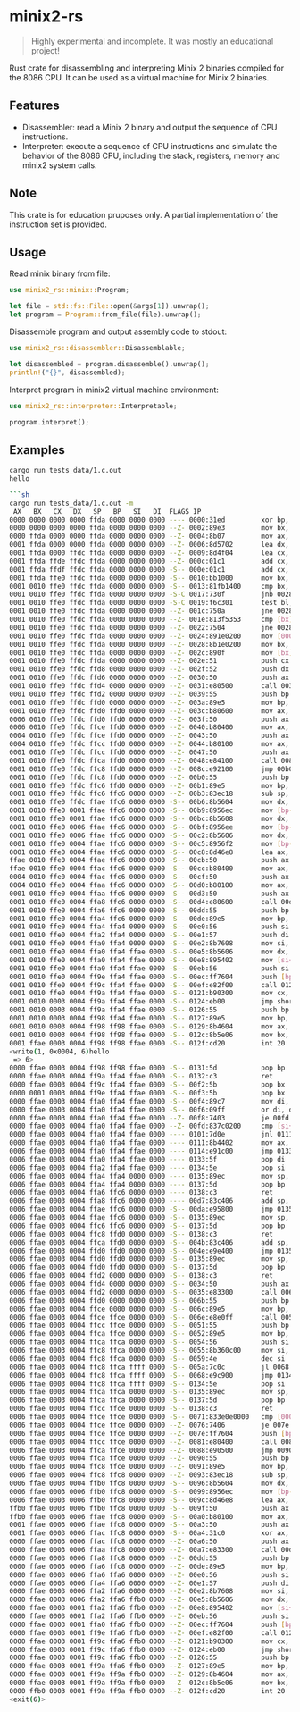 # minix2-rs

> Highly experimental and incomplete. It was mostly an educational project!

Rust crate for disassembling and interpreting Minix 2 binaries compiled for the 8086 CPU.
It can be used as a virtual machine for Minix 2 binaries.

## Features

- Disassembler: read a Minix 2 binary and output the sequence of CPU instructions.
- Interpreter: execute a sequence of CPU instructions and simulate the behavior of the 8086 CPU, including the stack, registers, memory and minix2 system calls.

## Note

This crate is for education pruposes only. A partial implementation of the instruction set is provided.

## Usage

Read minix binary from file:

```rust
use minix2_rs::minix::Program;

let file = std::fs::File::open(&args[1]).unwrap();
let program = Program::from_file(file).unwrap();
```

Disassemble program and output assembly code to stdout:

```rust
use minix2_rs::disassembler::Disassemblable;

let disassembled = program.disassemble().unwrap();
println!("{}", disassembled);
```

Interpret program in minix2 virtual machine environment:

```rust
use minix2_rs::interpreter::Interpretable;

program.interpret();
```

## Examples

````sh
cargo run tests_data/1.c.out
hello

```sh
cargo run tests_data/1.c.out -m
 AX   BX   CX   DX   SP   BP   SI   DI  FLAGS IP
0000 0000 0000 0000 ffda 0000 0000 0000 ---- 0000:31ed         xor bp, bp
0000 0000 0000 0000 ffda 0000 0000 0000 --Z- 0002:89e3         mov bx, sp
0000 ffda 0000 0000 ffda 0000 0000 0000 --Z- 0004:8b07         mov ax, [bx] ;[ffda]0001
0001 ffda 0000 0000 ffda 0000 0000 0000 --Z- 0006:8d5702       lea dx, [bx+2] ;[ffdc]ffe4
0001 ffda 0000 ffdc ffda 0000 0000 0000 --Z- 0009:8d4f04       lea cx, [bx+4] ;[ffde]0000
0001 ffda ffde ffdc ffda 0000 0000 0000 --Z- 000c:01c1         add cx, ax
0001 ffda ffdf ffdc ffda 0000 0000 0000 -S-- 000e:01c1         add cx, ax
0001 ffda ffe0 ffdc ffda 0000 0000 0000 -S-- 0010:bb1000       mov bx, 0010
0001 0010 ffe0 ffdc ffda 0000 0000 0000 -S-- 0013:81fb1400     cmp bx, 0014
0001 0010 ffe0 ffdc ffda 0000 0000 0000 -S-C 0017:730f         jnb 0028
0001 0010 ffe0 ffdc ffda 0000 0000 0000 -S-C 0019:f6c301       test bl, 1
0001 0010 ffe0 ffdc ffda 0000 0000 0000 --Z- 001c:750a         jne 0028
0001 0010 ffe0 ffdc ffda 0000 0000 0000 --Z- 001e:813f5353     cmp [bx], 5353 ;[0010]5353
0001 0010 ffe0 ffdc ffda 0000 0000 0000 --Z- 0022:7504         jne 0028
0001 0010 ffe0 ffdc ffda 0000 0000 0000 --Z- 0024:891e0200     mov [0002], bx ;[0002]0014
0001 0010 ffe0 ffdc ffda 0000 0000 0000 --Z- 0028:8b1e0200     mov bx, [0002] ;[0002]0010
0001 0010 ffe0 ffdc ffda 0000 0000 0000 --Z- 002c:890f         mov [bx], cx ;[0010]5353
0001 0010 ffe0 ffdc ffda 0000 0000 0000 --Z- 002e:51           push cx
0001 0010 ffe0 ffdc ffd8 0000 0000 0000 --Z- 002f:52           push dx
0001 0010 ffe0 ffdc ffd6 0000 0000 0000 --Z- 0030:50           push ax
0001 0010 ffe0 ffdc ffd4 0000 0000 0000 --Z- 0031:e80500       call 0039
0001 0010 ffe0 ffdc ffd2 0000 0000 0000 --Z- 0039:55           push bp
0001 0010 ffe0 ffdc ffd0 0000 0000 0000 --Z- 003a:89e5         mov bp, sp
0001 0010 ffe0 ffdc ffd0 ffd0 0000 0000 --Z- 003c:b80600       mov ax, 0006
0006 0010 ffe0 ffdc ffd0 ffd0 0000 0000 --Z- 003f:50           push ax
0006 0010 ffe0 ffdc ffce ffd0 0000 0000 --Z- 0040:b80400       mov ax, 0004
0004 0010 ffe0 ffdc ffce ffd0 0000 0000 --Z- 0043:50           push ax
0004 0010 ffe0 ffdc ffcc ffd0 0000 0000 --Z- 0044:b80100       mov ax, 0001
0001 0010 ffe0 ffdc ffcc ffd0 0000 0000 --Z- 0047:50           push ax
0001 0010 ffe0 ffdc ffca ffd0 0000 0000 --Z- 0048:e84100       call 008c
0001 0010 ffe0 ffdc ffc8 ffd0 0000 0000 --Z- 008c:e92100       jmp 00b0
0001 0010 ffe0 ffdc ffc8 ffd0 0000 0000 --Z- 00b0:55           push bp
0001 0010 ffe0 ffdc ffc6 ffd0 0000 0000 --Z- 00b1:89e5         mov bp, sp
0001 0010 ffe0 ffdc ffc6 ffc6 0000 0000 --Z- 00b3:83ec18       sub sp, 18
0001 0010 ffe0 ffdc ffae ffc6 0000 0000 -S-- 00b6:8b5604       mov dx, [bp+4] ;[ffca]0001
0001 0010 ffe0 0001 ffae ffc6 0000 0000 -S-- 00b9:8956ec       mov [bp-14], dx ;[ffb2]0000
0001 0010 ffe0 0001 ffae ffc6 0000 0000 -S-- 00bc:8b5608       mov dx, [bp+8] ;[ffce]0006
0001 0010 ffe0 0006 ffae ffc6 0000 0000 -S-- 00bf:8956ee       mov [bp-12], dx ;[ffb4]0000
0001 0010 ffe0 0006 ffae ffc6 0000 0000 -S-- 00c2:8b5606       mov dx, [bp+6] ;[ffcc]0004
0001 0010 ffe0 0004 ffae ffc6 0000 0000 -S-- 00c5:8956f2       mov [bp-e], dx ;[ffb8]0000
0001 0010 ffe0 0004 ffae ffc6 0000 0000 -S-- 00c8:8d46e8       lea ax, [bp-18] ;[ffae]0000
ffae 0010 ffe0 0004 ffae ffc6 0000 0000 -S-- 00cb:50           push ax
ffae 0010 ffe0 0004 ffac ffc6 0000 0000 -S-- 00cc:b80400       mov ax, 0004
0004 0010 ffe0 0004 ffac ffc6 0000 0000 -S-- 00cf:50           push ax
0004 0010 ffe0 0004 ffaa ffc6 0000 0000 -S-- 00d0:b80100       mov ax, 0001
0001 0010 ffe0 0004 ffaa ffc6 0000 0000 -S-- 00d3:50           push ax
0001 0010 ffe0 0004 ffa8 ffc6 0000 0000 -S-- 00d4:e80600       call 00dd
0001 0010 ffe0 0004 ffa6 ffc6 0000 0000 -S-- 00dd:55           push bp
0001 0010 ffe0 0004 ffa4 ffc6 0000 0000 -S-- 00de:89e5         mov bp, sp
0001 0010 ffe0 0004 ffa4 ffa4 0000 0000 -S-- 00e0:56           push si
0001 0010 ffe0 0004 ffa2 ffa4 0000 0000 -S-- 00e1:57           push di
0001 0010 ffe0 0004 ffa0 ffa4 0000 0000 -S-- 00e2:8b7608       mov si, [bp+8] ;[ffac]ffae
0001 0010 ffe0 0004 ffa0 ffa4 ffae 0000 -S-- 00e5:8b5606       mov dx, [bp+6] ;[ffaa]0004
0001 0010 ffe0 0004 ffa0 ffa4 ffae 0000 -S-- 00e8:895402       mov [si+2], dx ;[ffb0]0000
0001 0010 ffe0 0004 ffa0 ffa4 ffae 0000 -S-- 00eb:56           push si
0001 0010 ffe0 0004 ff9e ffa4 ffae 0000 -S-- 00ec:ff7604       push [bp+4] ;[ffa8]0001
0001 0010 ffe0 0004 ff9c ffa4 ffae 0000 -S-- 00ef:e82f00       call 0121
0001 0010 ffe0 0004 ff9a ffa4 ffae 0000 -S-- 0121:b90300       mov cx, 0003
0001 0010 0003 0004 ff9a ffa4 ffae 0000 -S-- 0124:eb00         jmp short 0126
0001 0010 0003 0004 ff9a ffa4 ffae 0000 -S-- 0126:55           push bp
0001 0010 0003 0004 ff98 ffa4 ffae 0000 -S-- 0127:89e5         mov bp, sp
0001 0010 0003 0004 ff98 ff98 ffae 0000 -S-- 0129:8b4604       mov ax, [bp+4] ;[ff9c]0001
0001 0010 0003 0004 ff98 ff98 ffae 0000 -S-- 012c:8b5e06       mov bx, [bp+6] ;[ff9e]ffae
0001 ffae 0003 0004 ff98 ff98 ffae 0000 -S-- 012f:cd20         int 20
<write(1, 0x0004, 6)hello
 => 6>
0000 ffae 0003 0004 ff98 ff98 ffae 0000 -S-- 0131:5d           pop bp
0000 ffae 0003 0004 ff9a ffa4 ffae 0000 -S-- 0132:c3           ret
0000 ffae 0003 0004 ff9c ffa4 ffae 0000 -S-- 00f2:5b           pop bx
0000 0001 0003 0004 ff9e ffa4 ffae 0000 -S-- 00f3:5b           pop bx
0000 ffae 0003 0004 ffa0 ffa4 ffae 0000 -S-- 00f4:89c7         mov di, ax
0000 ffae 0003 0004 ffa0 ffa4 ffae 0000 -S-- 00f6:09ff         or di, di
0000 ffae 0003 0004 ffa0 ffa4 ffae 0000 --Z- 00f8:7403         je 00fd
0000 ffae 0003 0004 ffa0 ffa4 ffae 0000 --Z- 00fd:837c0200     cmp [si+2], 0 ;[ffb0]0006
0000 ffae 0003 0004 ffa0 ffa4 ffae 0000 ---- 0101:7d0e         jnl 0111
0000 ffae 0003 0004 ffa0 ffa4 ffae 0000 ---- 0111:8b4402       mov ax, [si+2] ;[ffb0]0006
0006 ffae 0003 0004 ffa0 ffa4 ffae 0000 ---- 0114:e91c00       jmp 0133
0006 ffae 0003 0004 ffa0 ffa4 ffae 0000 ---- 0133:5f           pop di
0006 ffae 0003 0004 ffa2 ffa4 ffae 0000 ---- 0134:5e           pop si
0006 ffae 0003 0004 ffa4 ffa4 0000 0000 ---- 0135:89ec         mov sp, bp
0006 ffae 0003 0004 ffa4 ffa4 0000 0000 ---- 0137:5d           pop bp
0006 ffae 0003 0004 ffa6 ffc6 0000 0000 ---- 0138:c3           ret
0006 ffae 0003 0004 ffa8 ffc6 0000 0000 ---- 00d7:83c406       add sp, 6
0006 ffae 0003 0004 ffae ffc6 0000 0000 -S-- 00da:e95800       jmp 0135
0006 ffae 0003 0004 ffae ffc6 0000 0000 -S-- 0135:89ec         mov sp, bp
0006 ffae 0003 0004 ffc6 ffc6 0000 0000 -S-- 0137:5d           pop bp
0006 ffae 0003 0004 ffc8 ffd0 0000 0000 -S-- 0138:c3           ret
0006 ffae 0003 0004 ffca ffd0 0000 0000 -S-- 004b:83c406       add sp, 6
0006 ffae 0003 0004 ffd0 ffd0 0000 0000 -S-- 004e:e9e400       jmp 0135
0006 ffae 0003 0004 ffd0 ffd0 0000 0000 -S-- 0135:89ec         mov sp, bp
0006 ffae 0003 0004 ffd0 ffd0 0000 0000 -S-- 0137:5d           pop bp
0006 ffae 0003 0004 ffd2 0000 0000 0000 -S-- 0138:c3           ret
0006 ffae 0003 0004 ffd4 0000 0000 0000 -S-- 0034:50           push ax
0006 ffae 0003 0004 ffd2 0000 0000 0000 -S-- 0035:e83300       call 006b
0006 ffae 0003 0004 ffd0 0000 0000 0000 -S-- 006b:55           push bp
0006 ffae 0003 0004 ffce 0000 0000 0000 -S-- 006c:89e5         mov bp, sp
0006 ffae 0003 0004 ffce ffce 0000 0000 -S-- 006e:e8e0ff       call 0051
0006 ffae 0003 0004 ffcc ffce 0000 0000 -S-- 0051:55           push bp
0006 ffae 0003 0004 ffca ffce 0000 0000 -S-- 0052:89e5         mov bp, sp
0006 ffae 0003 0004 ffca ffca 0000 0000 -S-- 0054:56           push si
0006 ffae 0003 0004 ffc8 ffca 0000 0000 -S-- 0055:8b360c00     mov si, [000c] ;[000c]0000
0006 ffae 0003 0004 ffc8 ffca 0000 0000 -S-- 0059:4e           dec si
0006 ffae 0003 0004 ffc8 ffca ffff 0000 -S-- 005a:7c0c         jl 0068
0006 ffae 0003 0004 ffc8 ffca ffff 0000 -S-- 0068:e9c900       jmp 0134
0006 ffae 0003 0004 ffc8 ffca ffff 0000 -S-- 0134:5e           pop si
0006 ffae 0003 0004 ffca ffca 0000 0000 -S-- 0135:89ec         mov sp, bp
0006 ffae 0003 0004 ffca ffca 0000 0000 -S-- 0137:5d           pop bp
0006 ffae 0003 0004 ffcc ffce 0000 0000 -S-- 0138:c3           ret
0006 ffae 0003 0004 ffce ffce 0000 0000 -S-- 0071:833e0e0000   cmp [000e], 0 ;[000e]0000
0006 ffae 0003 0004 ffce ffce 0000 0000 --Z- 0076:7406         je 007e
0006 ffae 0003 0004 ffce ffce 0000 0000 --Z- 007e:ff7604       push [bp+4] ;[ffd2]0006
0006 ffae 0003 0004 ffcc ffce 0000 0000 --Z- 0081:e80400       call 0088
0006 ffae 0003 0004 ffca ffce 0000 0000 --Z- 0088:e90500       jmp 0090
0006 ffae 0003 0004 ffca ffce 0000 0000 --Z- 0090:55           push bp
0006 ffae 0003 0004 ffc8 ffce 0000 0000 --Z- 0091:89e5         mov bp, sp
0006 ffae 0003 0004 ffc8 ffc8 0000 0000 --Z- 0093:83ec18       sub sp, 18
0006 ffae 0003 0004 ffb0 ffc8 0000 0000 -S-- 0096:8b5604       mov dx, [bp+4] ;[ffcc]0006
0006 ffae 0003 0006 ffb0 ffc8 0000 0000 -S-- 0099:8956ec       mov [bp-14], dx ;[ffb4]0006
0006 ffae 0003 0006 ffb0 ffc8 0000 0000 -S-- 009c:8d46e8       lea ax, [bp-18] ;[ffb0]0006
ffb0 ffae 0003 0006 ffb0 ffc8 0000 0000 -S-- 009f:50           push ax
ffb0 ffae 0003 0006 ffae ffc8 0000 0000 -S-- 00a0:b80100       mov ax, 0001
0001 ffae 0003 0006 ffae ffc8 0000 0000 -S-- 00a3:50           push ax
0001 ffae 0003 0006 ffac ffc8 0000 0000 -S-- 00a4:31c0         xor ax, ax
0000 ffae 0003 0006 ffac ffc8 0000 0000 --Z- 00a6:50           push ax
0000 ffae 0003 0006 ffaa ffc8 0000 0000 --Z- 00a7:e83300       call 00dd
0000 ffae 0003 0006 ffa8 ffc8 0000 0000 --Z- 00dd:55           push bp
0000 ffae 0003 0006 ffa6 ffc8 0000 0000 --Z- 00de:89e5         mov bp, sp
0000 ffae 0003 0006 ffa6 ffa6 0000 0000 --Z- 00e0:56           push si
0000 ffae 0003 0006 ffa4 ffa6 0000 0000 --Z- 00e1:57           push di
0000 ffae 0003 0006 ffa2 ffa6 0000 0000 --Z- 00e2:8b7608       mov si, [bp+8] ;[ffae]ffb0
0000 ffae 0003 0006 ffa2 ffa6 ffb0 0000 --Z- 00e5:8b5606       mov dx, [bp+6] ;[ffac]0001
0000 ffae 0003 0001 ffa2 ffa6 ffb0 0000 --Z- 00e8:895402       mov [si+2], dx ;[ffb2]0001
0000 ffae 0003 0001 ffa2 ffa6 ffb0 0000 --Z- 00eb:56           push si
0000 ffae 0003 0001 ffa0 ffa6 ffb0 0000 --Z- 00ec:ff7604       push [bp+4] ;[ffaa]0000
0000 ffae 0003 0001 ff9e ffa6 ffb0 0000 --Z- 00ef:e82f00       call 0121
0000 ffae 0003 0001 ff9c ffa6 ffb0 0000 --Z- 0121:b90300       mov cx, 0003
0000 ffae 0003 0001 ff9c ffa6 ffb0 0000 --Z- 0124:eb00         jmp short 0126
0000 ffae 0003 0001 ff9c ffa6 ffb0 0000 --Z- 0126:55           push bp
0000 ffae 0003 0001 ff9a ffa6 ffb0 0000 --Z- 0127:89e5         mov bp, sp
0000 ffae 0003 0001 ff9a ff9a ffb0 0000 --Z- 0129:8b4604       mov ax, [bp+4] ;[ff9e]0000
0000 ffae 0003 0001 ff9a ff9a ffb0 0000 --Z- 012c:8b5e06       mov bx, [bp+6] ;[ffa0]ffb0
0000 ffb0 0003 0001 ff9a ff9a ffb0 0000 --Z- 012f:cd20         int 20
<exit(6)>
````
